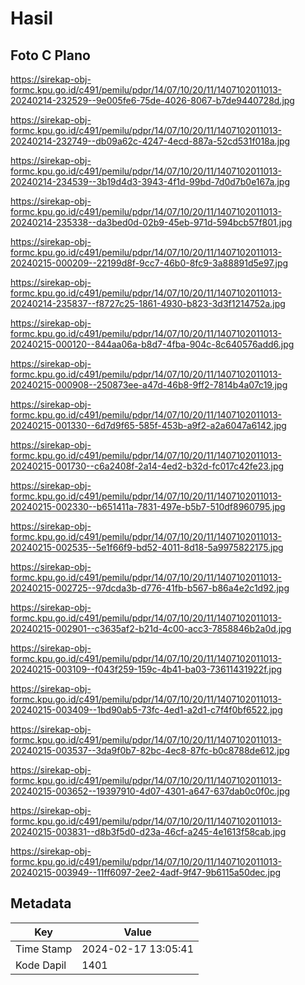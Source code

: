 # Hasil

## Foto C Plano

https://sirekap-obj-formc.kpu.go.id/c491/pemilu/pdpr/14/07/10/20/11/1407102011013-20240214-232529--9e005fe6-75de-4026-8067-b7de9440728d.jpg

https://sirekap-obj-formc.kpu.go.id/c491/pemilu/pdpr/14/07/10/20/11/1407102011013-20240214-232749--db09a62c-4247-4ecd-887a-52cd531f018a.jpg

https://sirekap-obj-formc.kpu.go.id/c491/pemilu/pdpr/14/07/10/20/11/1407102011013-20240214-234539--3b19d4d3-3943-4f1d-99bd-7d0d7b0e167a.jpg

https://sirekap-obj-formc.kpu.go.id/c491/pemilu/pdpr/14/07/10/20/11/1407102011013-20240214-235338--da3bed0d-02b9-45eb-971d-594bcb57f801.jpg

https://sirekap-obj-formc.kpu.go.id/c491/pemilu/pdpr/14/07/10/20/11/1407102011013-20240215-000209--22199d8f-9cc7-46b0-8fc9-3a88891d5e97.jpg

https://sirekap-obj-formc.kpu.go.id/c491/pemilu/pdpr/14/07/10/20/11/1407102011013-20240214-235837--f8727c25-1861-4930-b823-3d3f1214752a.jpg

https://sirekap-obj-formc.kpu.go.id/c491/pemilu/pdpr/14/07/10/20/11/1407102011013-20240215-000120--844aa06a-b8d7-4fba-904c-8c640576add6.jpg

https://sirekap-obj-formc.kpu.go.id/c491/pemilu/pdpr/14/07/10/20/11/1407102011013-20240215-000908--250873ee-a47d-46b8-9ff2-7814b4a07c19.jpg

https://sirekap-obj-formc.kpu.go.id/c491/pemilu/pdpr/14/07/10/20/11/1407102011013-20240215-001330--6d7d9f65-585f-453b-a9f2-a2a6047a6142.jpg

https://sirekap-obj-formc.kpu.go.id/c491/pemilu/pdpr/14/07/10/20/11/1407102011013-20240215-001730--c6a2408f-2a14-4ed2-b32d-fc017c42fe23.jpg

https://sirekap-obj-formc.kpu.go.id/c491/pemilu/pdpr/14/07/10/20/11/1407102011013-20240215-002330--b651411a-7831-497e-b5b7-510df8960795.jpg

https://sirekap-obj-formc.kpu.go.id/c491/pemilu/pdpr/14/07/10/20/11/1407102011013-20240215-002535--5e1f66f9-bd52-4011-8d18-5a9975822175.jpg

https://sirekap-obj-formc.kpu.go.id/c491/pemilu/pdpr/14/07/10/20/11/1407102011013-20240215-002725--97dcda3b-d776-41fb-b567-b86a4e2c1d92.jpg

https://sirekap-obj-formc.kpu.go.id/c491/pemilu/pdpr/14/07/10/20/11/1407102011013-20240215-002901--c3635af2-b21d-4c00-acc3-7858846b2a0d.jpg

https://sirekap-obj-formc.kpu.go.id/c491/pemilu/pdpr/14/07/10/20/11/1407102011013-20240215-003109--f043f259-159c-4b41-ba03-73611431922f.jpg

https://sirekap-obj-formc.kpu.go.id/c491/pemilu/pdpr/14/07/10/20/11/1407102011013-20240215-003409--1bd90ab5-73fc-4ed1-a2d1-c7f4f0bf6522.jpg

https://sirekap-obj-formc.kpu.go.id/c491/pemilu/pdpr/14/07/10/20/11/1407102011013-20240215-003537--3da9f0b7-82bc-4ec8-87fc-b0c8788de612.jpg

https://sirekap-obj-formc.kpu.go.id/c491/pemilu/pdpr/14/07/10/20/11/1407102011013-20240215-003652--19397910-4d07-4301-a647-637dab0c0f0c.jpg

https://sirekap-obj-formc.kpu.go.id/c491/pemilu/pdpr/14/07/10/20/11/1407102011013-20240215-003831--d8b3f5d0-d23a-46cf-a245-4e1613f58cab.jpg

https://sirekap-obj-formc.kpu.go.id/c491/pemilu/pdpr/14/07/10/20/11/1407102011013-20240215-003949--11ff6097-2ee2-4adf-9f47-9b6115a50dec.jpg


## Metadata

| Key        | Value               |
| ---------- | ------------------- |
| Time Stamp | 2024-02-17 13:05:41 |
| Kode Dapil | 1401                |



